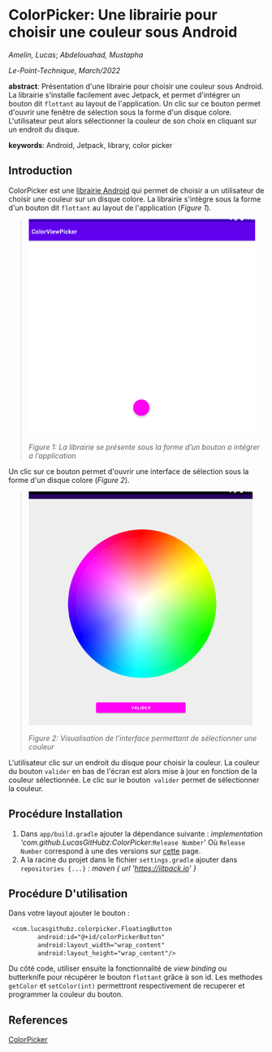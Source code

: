 # ColorPicker: Une librairie pour choisir une couleur sous Android

_Amelin, Lucas_;
_Abdelouahad, Mustapha_

_Le-Point-Technique_, _March/2022_

__abstract__: Présentation d'une librairie pour choisir une couleur sous Android. La librairie s'installe facilement avec Jetpack, et permet d'intégrer un bouton dit `flottant` au layout de l'application. Un clic sur ce bouton permet d'ouvrir une fenêtre de sélection sous la forme d'un disque colore. L'utilisateur peut alors sélectionner la couleur de son choix en cliquant sur un endroit du disque.

__keywords__: Android, Jetpack, library, color picker

## Introduction

ColorPicker est une [librairie Android](https://github.com/LucasGitHubz/ColorPicker) qui permet de choisir a un utilisateur de choisir une couleur sur un disque colore. La librairie s'intègre sous la forme d'un bouton dit `flottant` au layout de l'application (_Figure 1_).

> ![image 1](images/image-1.png)
>
> _Figure 1: La librairie se présente sous la forme d’un bouton a intégrer a l’application_

Un clic sur ce bouton permet d'ouvrir une interface de sélection sous la forme d'un disque colore (_Figure 2_).

> ![image 2](images/image-2.png)
>
> _Figure 2: Visualisation de l’interface permettant de sélectionner une couleur_

L'utilisateur clic sur un endroit du disque pour choisir la couleur. La couleur du bouton `valider` en bas de l'écran est alors mise à jour en fonction de la couleur sélectionnée. Le clic sur le bouton` valider` permet de sélectionner la couleur.

## Procédure Installation
1. Dans `app/build.gradle` ajouter la dépendance suivante : _implementation 'com.github.LucasGitHubz:ColorPicker:_`Release Number`'
   Où `Release Number` correspond à une des versions sur [cette](https://github.com/LucasGitHubz/ColorPicker/releases) page.
3. A la racine du projet dans le fichier `settings.gradle` ajouter dans `repositories {...}` : _maven { url 'https://jitpack.io' }_

## Procédure D'utilisation
Dans votre layout ajouter le bouton : 

```
 <com.lucasgithubz.colorpicker.FloatingButton
        android:id="@+id/colorPickerButton"
        android:layout_width="wrap_content"
        android:layout_height="wrap_content"/>
```

Du côté code, utiliser ensuite la fonctionnalité de _view binding_ ou butterknife pour récupérer le bouton `flottant` grâce à son id.
Les methodes `getColor` et `setColor(int)` permettront respectivement de recuperer et programmer la couleur du bouton.

## References
[ColorPicker](https://github.com/LucasGitHubz/ColorPicker)


